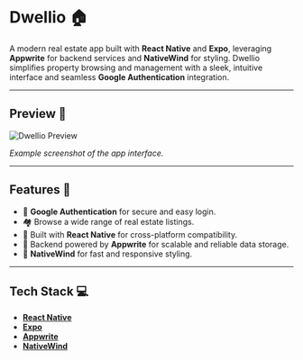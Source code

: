  # Dwellio 🏠  

A modern real estate app built with **React Native** and **Expo**, leveraging **Appwrite** for backend services and **NativeWind** for styling. Dwellio simplifies property browsing and management with a sleek, intuitive interface and seamless **Google Authentication** integration.  

---

## Preview 📸  

![Dwellio Preview](./assets/preview.png)  

*Example screenshot of the app interface.*

---

## Features 🌟  
- 🔑 **Google Authentication** for secure and easy login.  
- 🏘️ Browse a wide range of real estate listings.  
- 📱 Built with **React Native** for cross-platform compatibility.  
- 💾 Backend powered by **Appwrite** for scalable and reliable data storage.  
- 🎨 **NativeWind** for fast and responsive styling.  

---

## Tech Stack 💻  
- [**React Native**](https://reactnative.dev/)  
- [**Expo**](https://expo.dev/)  
- [**Appwrite**](https://appwrite.io/)  
- [**NativeWind**](https://www.nativewind.dev/)  
 

 